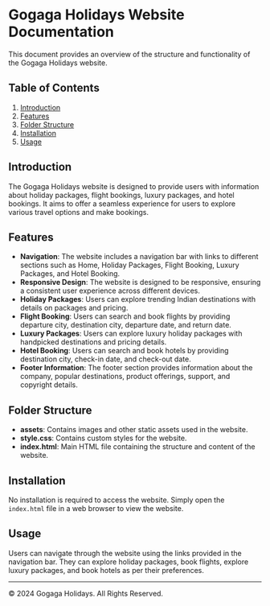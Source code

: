 # Gogaga Holidays Website Documentation

This document provides an overview of the structure and functionality of the Gogaga Holidays website.

## Table of Contents

1. [Introduction](#introduction)
2. [Features](#features)
3. [Folder Structure](#folder-structure)
4. [Installation](#installation)
5. [Usage](#usage)

## Introduction <a name="introduction"></a>

The Gogaga Holidays website is designed to provide users with information about holiday packages, flight bookings, luxury packages, and hotel bookings. It aims to offer a seamless experience for users to explore various travel options and make bookings.

## Features <a name="features"></a>

- **Navigation**: The website includes a navigation bar with links to different sections such as Home, Holiday Packages, Flight Booking, Luxury Packages, and Hotel Booking.
- **Responsive Design**: The website is designed to be responsive, ensuring a consistent user experience across different devices.
- **Holiday Packages**: Users can explore trending Indian destinations with details on packages and pricing.
- **Flight Booking**: Users can search and book flights by providing departure city, destination city, departure date, and return date.
- **Luxury Packages**: Users can explore luxury holiday packages with handpicked destinations and pricing details.
- **Hotel Booking**: Users can search and book hotels by providing destination city, check-in date, and check-out date.
- **Footer Information**: The footer section provides information about the company, popular destinations, product offerings, support, and copyright details.

## Folder Structure <a name="folder-structure"></a>

- **assets**: Contains images and other static assets used in the website.
- **style.css**: Contains custom styles for the website.
- **index.html**: Main HTML file containing the structure and content of the website.

## Installation <a name="installation"></a>

No installation is required to access the website. Simply open the `index.html` file in a web browser to view the website.

## Usage <a name="usage"></a>

Users can navigate through the website using the links provided in the navigation bar. They can explore holiday packages, book flights, explore luxury packages, and book hotels as per their preferences.


---
© 2024 Gogaga Holidays. All Rights Reserved.
